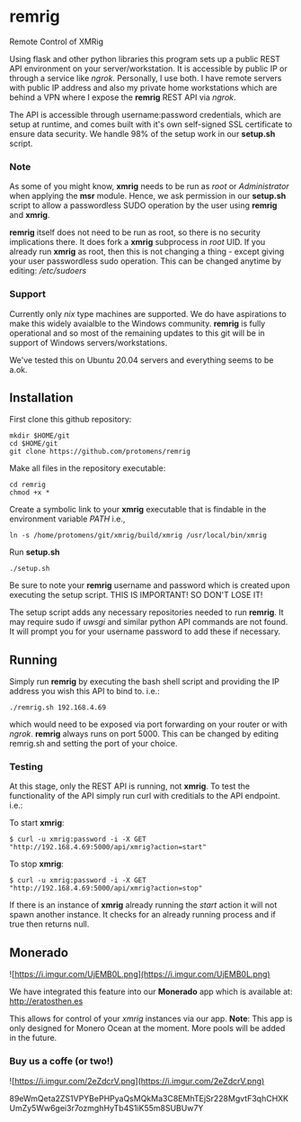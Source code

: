 # remrig
Remote Control of XMRig

Using flask and other python libraries this program sets up a public REST API environment on your server/workstation. It is accessible by public IP or through a service like *ngrok*. Personally, I use both. I have remote servers with public IP address and also my private home workstations which are behind a VPN where I expose the **remrig** REST API via *ngrok*.

The API is accessible through username:password credentials, which are setup at runtime, and comes built with it's own self-signed SSL certificate to ensure data security. We handle 98% of the setup work in our **setup.sh** script. 

### Note
As some of you might know, **xmrig** needs to be run as *root* or *Administrator* when applying the **msr** module. Hence, we ask permission in our **setup.sh** script to allow a passwordless SUDO operation by the user using **remrig** and **xmrig**. 

**remrig** itself does not need to be run as root, so there is no security implications there. It does fork a **xmrig** subprocess in *root* UID. If you already run **xmrig** as root, then this is not changing a thing - except giving your user passwordless sudo operation. This can be changed anytime by editing: */etc/sudoers* 

### Support

Currently only *nix* type machines are supported. We do have aspirations to make this widely avaialble to the Windows community. **remrig** is fully operational and so most of the remaining updates to this git will be in support of Windows servers/workstations.

We've tested this on Ubuntu 20.04 servers and everything seems to be a.ok.


## Installation

First clone this github repository:
```
mkdir $HOME/git
cd $HOME/git
git clone https://github.com/protomens/remrig
```

Make all files in the repository executable:
```
cd remrig
chmod +x *
```

Create a symbolic link to your **xmrig** executable that is findable in the environment variable *PATH* i.e.,

```
ln -s /home/protomens/git/xmrig/build/xmrig /usr/local/bin/xmrig
```

Run **setup.sh**
```
./setup.sh
```

Be sure to note your **remrig** username and password which is created upon executing the setup script. THIS IS IMPORTANT! SO DON'T LOSE IT!

The setup script adds any necessary repositories needed to run **remrig**. It may require sudo if *uwsgi* and similar python API commands are not found. It will prompt you for your username password to add these if necessary. 

## Running

Simply run **remrig** by executing the bash shell script and providing the IP address you wish this API to bind to. i.e.:

```
./remrig.sh 192.168.4.69
```
which would need to be exposed via port forwarding on your router or with *ngrok*. **remrig** always runs on port 5000. This can be changed by editing remrig.sh and setting the port of your choice. 

### Testing
At this stage, only the REST API is running, not **xmrig**. To test the functionality of the API simply run curl with creditials to the API endpoint. i.e.:

To start **xmrig**: 
```
$ curl -u xmrig:password -i -X GET "http://192.168.4.69:5000/api/xmrig?action=start"
```
To stop **xmrig**:
```
$ curl -u xmrig:password -i -X GET "http://192.168.4.69:5000/api/xmrig?action=stop"
```

If there is an instance of **xmrig** already running the *start* action it will not spawn another instance. It checks for an already running process and if true then returns null.

## Monerado
![https://i.imgur.com/UjEMB0L.png](https://i.imgur.com/UjEMB0L.png)

We have integrated this feature into our **Monerado** app which is available at: http://eratosthen.es

This allows for control of your *xmrig* instances via our app. **Note**: This app is only designed for Monero Ocean at the moment. More pools will be added in the future. 

### Buy us a coffe (or two!)

![https://i.imgur.com/2eZdcrV.png](https://i.imgur.com/2eZdcrV.png)

89eWmQeta2ZS1VPYBePHPyaQsMQkMa3C8EMhTEjSr228MgvtF3qhCHXKUmZy5Ww6gei3r7ozmghHyTb4S1iK55m8SUBUw7Y


